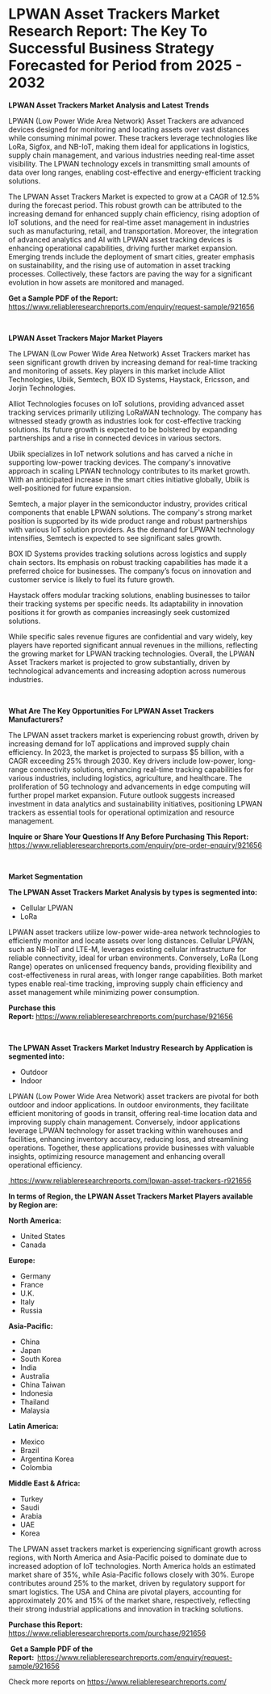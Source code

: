 <p><h1>LPWAN Asset Trackers Market Research Report: The Key To Successful Business Strategy Forecasted for Period from 2025 - 2032</h1></p><p><strong>LPWAN Asset Trackers Market Analysis and Latest Trends</strong></p>
<p><p>LPWAN (Low Power Wide Area Network) Asset Trackers are advanced devices designed for monitoring and locating assets over vast distances while consuming minimal power. These trackers leverage technologies like LoRa, Sigfox, and NB-IoT, making them ideal for applications in logistics, supply chain management, and various industries needing real-time asset visibility. The LPWAN technology excels in transmitting small amounts of data over long ranges, enabling cost-effective and energy-efficient tracking solutions.</p><p>The LPWAN Asset Trackers Market is expected to grow at a CAGR of 12.5% during the forecast period. This robust growth can be attributed to the increasing demand for enhanced supply chain efficiency, rising adoption of IoT solutions, and the need for real-time asset management in industries such as manufacturing, retail, and transportation. Moreover, the integration of advanced analytics and AI with LPWAN asset tracking devices is enhancing operational capabilities, driving further market expansion. Emerging trends include the deployment of smart cities, greater emphasis on sustainability, and the rising use of automation in asset tracking processes. Collectively, these factors are paving the way for a significant evolution in how assets are monitored and managed.</p></p>
<p><strong>Get a Sample PDF of the Report:&nbsp;</strong> <a href="https://www.reliableresearchreports.com/enquiry/request-sample/921656?utm_campaign=2264&utm_medium=2&utm_source=Github&utm_content=ia&utm_term=07032025&utm_id=lpwan-asset-trackers">https://www.reliableresearchreports.com/enquiry/request-sample/921656</a></p>
<p>&nbsp;</p>
<p><strong>LPWAN Asset Trackers Major Market Players</strong></p>
<p><p>The LPWAN (Low Power Wide Area Network) Asset Trackers market has seen significant growth driven by increasing demand for real-time tracking and monitoring of assets. Key players in this market include Alliot Technologies, Ubiik, Semtech, BOX ID Systems, Haystack, Ericsson, and Jorjin Technologies.</p><p>Alliot Technologies focuses on IoT solutions, providing advanced asset tracking services primarily utilizing LoRaWAN technology. The company has witnessed steady growth as industries look for cost-effective tracking solutions. Its future growth is expected to be bolstered by expanding partnerships and a rise in connected devices in various sectors.</p><p>Ubiik specializes in IoT network solutions and has carved a niche in supporting low-power tracking devices. The company's innovative approach in scaling LPWAN technology contributes to its market growth. With an anticipated increase in the smart cities initiative globally, Ubiik is well-positioned for future expansion.</p><p>Semtech, a major player in the semiconductor industry, provides critical components that enable LPWAN solutions. The company's strong market position is supported by its wide product range and robust partnerships with various IoT solution providers. As the demand for LPWAN technology intensifies, Semtech is expected to see significant sales growth.</p><p>BOX ID Systems provides tracking solutions across logistics and supply chain sectors. Its emphasis on robust tracking capabilities has made it a preferred choice for businesses. The company’s focus on innovation and customer service is likely to fuel its future growth.</p><p>Haystack offers modular tracking solutions, enabling businesses to tailor their tracking systems per specific needs. Its adaptability in innovation positions it for growth as companies increasingly seek customized solutions.</p><p>While specific sales revenue figures are confidential and vary widely, key players have reported significant annual revenues in the millions, reflecting the growing market for LPWAN tracking technologies. Overall, the LPWAN Asset Trackers market is projected to grow substantially, driven by technological advancements and increasing adoption across numerous industries.</p></p>
<p>&nbsp;</p>
<p><strong>What Are The Key Opportunities For LPWAN Asset Trackers Manufacturers?</strong></p>
<p><p>The LPWAN asset trackers market is experiencing robust growth, driven by increasing demand for IoT applications and improved supply chain efficiency. In 2023, the market is projected to surpass $5 billion, with a CAGR exceeding 25% through 2030. Key drivers include low-power, long-range connectivity solutions, enhancing real-time tracking capabilities for various industries, including logistics, agriculture, and healthcare. The proliferation of 5G technology and advancements in edge computing will further propel market expansion. Future outlook suggests increased investment in data analytics and sustainability initiatives, positioning LPWAN trackers as essential tools for operational optimization and resource management.</p></p>
<p><strong>Inquire or Share Your Questions If Any Before Purchasing This Report:</strong> <a href="https://www.reliableresearchreports.com/enquiry/pre-order-enquiry/921656?utm_campaign=2264&utm_medium=2&utm_source=Github&utm_content=ia&utm_term=07032025&utm_id=lpwan-asset-trackers">https://www.reliableresearchreports.com/enquiry/pre-order-enquiry/921656</a></p>
<p>&nbsp;</p>
<p><strong>Market Segmentation</strong></p>
<p><strong>The LPWAN Asset Trackers Market Analysis by types is segmented into:</strong></p>
<p><ul><li>Cellular LPWAN</li><li>LoRa</li></ul></p>
<p><p>LPWAN asset trackers utilize low-power wide-area network technologies to efficiently monitor and locate assets over long distances. Cellular LPWAN, such as NB-IoT and LTE-M, leverages existing cellular infrastructure for reliable connectivity, ideal for urban environments. Conversely, LoRa (Long Range) operates on unlicensed frequency bands, providing flexibility and cost-effectiveness in rural areas, with longer range capabilities. Both market types enable real-time tracking, improving supply chain efficiency and asset management while minimizing power consumption.</p></p>
<p><strong>Purchase this Report:&nbsp;</strong><a href="https://www.reliableresearchreports.com/purchase/921656?utm_campaign=2264&utm_medium=2&utm_source=Github&utm_content=ia&utm_term=07032025&utm_id=lpwan-asset-trackers">https://www.reliableresearchreports.com/purchase/921656</a></p>
<p>&nbsp;</p>
<p><strong>The LPWAN Asset Trackers Market Industry Research by Application is segmented into:</strong></p>
<p><ul><li>Outdoor</li><li>Indoor</li></ul></p>
<p><p>LPWAN (Low Power Wide Area Network) asset trackers are pivotal for both outdoor and indoor applications. In outdoor environments, they facilitate efficient monitoring of goods in transit, offering real-time location data and improving supply chain management. Conversely, indoor applications leverage LPWAN technology for asset tracking within warehouses and facilities, enhancing inventory accuracy, reducing loss, and streamlining operations. Together, these applications provide businesses with valuable insights, optimizing resource management and enhancing overall operational efficiency.</p></p>
<p><a href="https://www.reliableresearchreports.com/lpwan-asset-trackers-r921656?utm_campaign=2264&utm_medium=2&utm_source=Github&utm_content=ia&utm_term=07032025&utm_id=lpwan-asset-trackers">&nbsp;https://www.reliableresearchreports.com/lpwan-asset-trackers-r921656</a></p>
<p><strong>In terms of Region, the LPWAN Asset Trackers Market Players available by Region are:</strong></p>
<p>
    <p> <strong> North America: </strong>
        <ul>
            <li>United States</li>
            <li>Canada</li>
        </ul>
        </p> 
    <p> <strong> Europe: </strong>
        <ul>
            <li>Germany</li>
            <li>France</li>
            <li>U.K.</li>
            <li>Italy</li>
            <li>Russia</li>
        </ul>
        </p> 
    <p> <strong> Asia-Pacific: </strong>
        <ul>
            <li>China</li>
            <li>Japan</li>
            <li>South Korea</li>
            <li>India</li>
            <li>Australia</li>
            <li>China Taiwan</li>
            <li>Indonesia</li>
            <li>Thailand</li>
            <li>Malaysia</li>
        </ul>
        </p> 
    <p> <strong> Latin America: </strong>
        <ul>
            <li>Mexico</li>
            <li>Brazil</li>
            <li>Argentina Korea</li>
            <li>Colombia</li>
        </ul>
        </p> 
    <p> <strong> Middle East & Africa: </strong>
        <ul>
            <li>Turkey</li>
            <li>Saudi</li>
            <li>Arabia</li>
            <li>UAE</li>
            <li>Korea</li>
        </ul>
    </p>
    </p>
<p><p>The LPWAN asset trackers market is experiencing significant growth across regions, with North America and Asia-Pacific poised to dominate due to increased adoption of IoT technologies. North America holds an estimated market share of 35%, while Asia-Pacific follows closely with 30%. Europe contributes around 25% to the market, driven by regulatory support for smart logistics. The USA and China are pivotal players, accounting for approximately 20% and 15% of the market share, respectively, reflecting their strong industrial applications and innovation in tracking solutions.</p></p>
<p><strong>Purchase this Report: </strong><a href="https://www.reliableresearchreports.com/purchase/921656?utm_campaign=2264&utm_medium=2&utm_source=Github&utm_content=ia&utm_term=07032025&utm_id=lpwan-asset-trackers">https://www.reliableresearchreports.com/purchase/921656</a></p>
<p>&nbsp;<strong>Get a Sample PDF of the Report:&nbsp;&nbsp;</strong><a href="https://www.reliableresearchreports.com/enquiry/request-sample/921656?utm_campaign=2264&utm_medium=2&utm_source=Github&utm_content=ia&utm_term=07032025&utm_id=lpwan-asset-trackers">https://www.reliableresearchreports.com/enquiry/request-sample/921656</a></p>
<p><strong></strong></p>
<p>Check more reports on <a href="https://www.reliableresearchreports.com/?utm_campaign=2264&utm_medium=2&utm_source=Github&utm_content=ia&utm_term=07032025&utm_id=lpwan-asset-trackers">https://www.reliableresearchreports.com/</a></p>